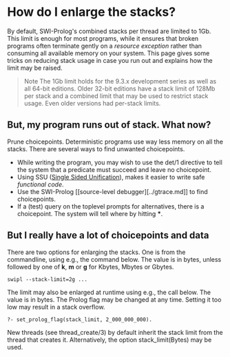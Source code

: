 # How do I enlarge the stacks?

By default, SWI-Prolog's combined stacks per thread are limited to 1Gb.
This limit is enough for most programs, while it ensures that broken
programs often terminate gently on a _resource exception_ rather than
consuming all available memory on your system.  This page gives some
tricks on reducing stack usage in case you run out and explains how
the limit may be raised.

> Note The 1Gb limit holds for the 9.3.x development series as well
> as all 64-bit editions.  Older 32-bit editions have a stack limit
> of 128Mb per stack and a combined limit that may be used to restrict
> stack usage.  Even older versions had per-stack limits.


## But, my program runs out of stack. What now?

Prune choicepoints. Deterministic programs use way less memory on all
the stacks.  There are several ways to find unwanted choicepoints.

  - While writing the program, you may wish to use the det/1 directive
    to tell the system that a predicate must succeed and leave no
	choicepoint.
  - Using SSU ([Single Sided Unification](<swi:pldoc/man?section=ssu>)),
    makes it easier to write safe _functional code_.
  - Use the SWI-Prolog [[source-level debugger][../gtrace.md]]
    to find choicepoints.
  - If a (test) query on the toplevel prompts for alternatives, there
    is a choicepoint. The system will tell where by hitting __*__.


## But I really have a lot of choicepoints and data

There are two options for enlarging the stacks.  One is from the commandline,
using e.g., the command below.  The value is in bytes, unless followed by one
of __k__, __m__ or __g__ for Kbytes, Mbytes or Gbytes.

    swipl --stack-limit=2g ...

The limit may also be enlarged at runtime using e.g., the call below.   The
value is in bytes.  The Prolog flag may be changed at any time.   Setting it
too low may result in a stack overflow.

    ?- set_prolog_flag(stack_limit, 2_000_000_000).

New threads (see thread_create/3) by default inherit the stack limit from the
thread that creates it.  Alternatively, the option stack_limit(Bytes) may be
used.
